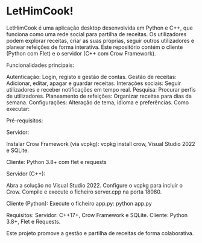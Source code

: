 # LetHimCook!
LetHimCook é uma aplicação desktop desenvolvida em Python e C++, que funciona como uma rede social para partilha de receitas. Os utilizadores podem explorar receitas, criar as suas próprias, seguir outros utilizadores e planear refeições de forma interativa. Este repositório contém o cliente (Python com Flet) e o servidor (C++ com Crow Framework).

Funcionalidades principais:

Autenticação: Login, registo e gestão de contas.
Gestão de receitas: Adicionar, editar, apagar e guardar receitas.
Interações sociais: Seguir utilizadores e receber notificações em tempo real.
Pesquisa: Procurar perfis de utilizadores.
Planeamento de refeições: Organizar receitas para dias da semana.
Configurações: Alteração de tema, idioma e preferências.
Como executar:

Pré-requisitos:

Servidor:

Instalar Crow Framework (via vcpkg):
vcpkg install crow, Visual Studio 2022 e SQLite.

Cliente: 
Python 3.8+ com flet e requests

Servidor (C++):

Abra a solução no Visual Studio 2022.
Configure o vcpkg para incluir o Crow.
Compile e execute o ficheiro server.cpp na porta 18080.

Cliente (Python):
Execute o ficheiro app.py:
python app.py

Requisitos:
Servidor: C++17+, Crow Framework e SQLite.
Cliente: Python 3.8+, Flet e Requests.

Este projeto promove a gestão e partilha de receitas de forma colaborativa.
